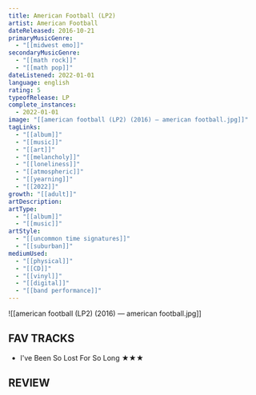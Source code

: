 ```yaml
---
title: American Football (LP2)
artist: American Football
dateReleased: 2016-10-21
primaryMusicGenre:
  - "[[midwest emo]]"
secondaryMusicGenre:
  - "[[math rock]]"
  - "[[math pop]]"
dateListened: 2022-01-01
language: english
rating: 5
typeofRelease: LP
complete_instances:
  - 2022-01-01
image: "[[american football (LP2) (2016) — american football.jpg]]"
tagLinks:
  - "[[album]]"
  - "[[music]]"
  - "[[art]]"
  - "[[melancholy]]"
  - "[[loneliness]]"
  - "[[atmospheric]]"
  - "[[yearning]]"
  - "[[2022]]"
growth: "[[adult]]"
artDescription:
artType:
  - "[[album]]"
  - "[[music]]"
artStyle:
  - "[[uncommon time signatures]]"
  - "[[suburban]]"
mediumUsed:
  - "[[physical]]"
  - "[[CD]]"
  - "[[vinyl]]"
  - "[[digital]]"
  - "[[band performance]]"
---
```

![[american football (LP2) (2016) — american football.jpg]]
## FAV TRACKS

- I've Been So Lost For So Long ★★★
## REVIEW

